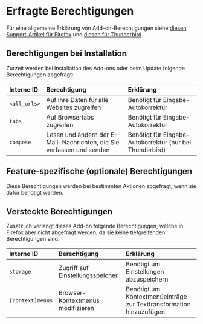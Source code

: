 # Erfragte Berechtigungen

Für eine allgemeine Erklärung von Add-on-Berechtigungen siehe [diesen Support-Artikel für Firefox](https://support.mozilla.org/de/kb/berechtigungsdialoge-der-firefox-erweiterungen) und [diesen für Thunderbird](https://support.mozilla.org/kb/permission-request-messages-thunderbird-extensions).

## Berechtigungen bei Installation

Zurzeit werden bei Installation des Add-ons oder beim Update folgende Berechtigungen abgefragt:

| Interne ID   | Berechtigung                                                          | Erklärung                                                |
|:-------------|:----------------------------------------------------------------------|:---------------------------------------------------------|
| `<all_urls>` | Auf Ihre Daten für alle Websites zugreifen                            | Benötigt für Eingabe-Autokorrektur                       |
| `tabs`       | Auf Browsertabs zugreifen                                             | Benötigt für Eingabe-Autokorrektur                       |
| `compose`    | Lesen und ändern der E-Mail-Nachrichten, die Sie verfassen und senden | Benötigt für Eingabe-Autokorrektur (nur bei Thunderbird) |

## Feature-spezifische (optionale) Berechtigungen

Diese Berechtigungen werden bei bestimmten Aktionen abgefragt, wenn sie dafür benötigt werden.

## Versteckte Berechtigungen

Zusätzlich verlangt dieses Add-on folgende Berechtigungen, welche in Firefox aber nicht abgefragt werden, da sie keine tiefgreifenden Berechtigungen sind.

| Interne ID       | Berechtigung                      | Erklärung                                                           |
|:-----------------|:----------------------------------|:--------------------------------------------------------------------|
| `storage`        | Zugriff auf Einstellungsspeicher  | Benötigt um Einstellungen abzuspeichern                             |
| `[context]menus` | Browser-Kontextmenüs modifizieren | Benötigt um Kontextmenüeinträge zur Texttransformation hinzuzufügen |
